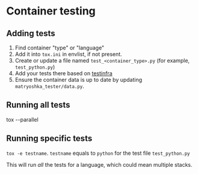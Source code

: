 # Container testing

## Adding tests

1. Find container "type" or "language"
2. Add it into `tox.ini` in envlist, if not present.
3. Create or update a file named `test_<container_type>.py` (for example, `test_python.py`)
4. Add your tests there based on [testinfra](https://testinfra.readthedocs.io/en/latest/modules.html)
5. Ensure the container data is up to date by updating `matryoshka_tester/data.py`.

## Running all tests

tox --parallel

## Running specific tests

`tox -e testname`. `testname` equals to `python` for the test file `test_python.py`

This will run _all_ the tests for a language, which could mean multiple stacks.